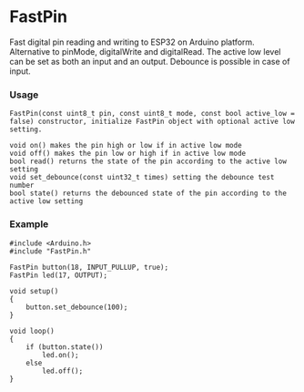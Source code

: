 # FastPin
Fast digital pin reading and writing to ESP32 on Arduino platform.
Alternative to pinMode, digitalWrite and digitalRead.
The active low level can be set as both an input and an output.
Debounce is possible in case of input.

### Usage
```
FastPin(const uint8_t pin, const uint8_t mode, const bool active_low = false) constructor, initialize FastPin object with optional active low setting.

void on() makes the pin high or low if in active low mode
void off() makes the pin low or high if in active low mode
bool read() returns the state of the pin according to the active low setting
void set_debounce(const uint32_t times) setting the debounce test number
bool state() returns the debounced state of the pin according to the active low setting
```
### Example
```
#include <Arduino.h>
#include "FastPin.h"

FastPin button(18, INPUT_PULLUP, true);
FastPin led(17, OUTPUT);

void setup()
{
    button.set_debounce(100);
}

void loop()
{
    if (button.state())
        led.on();
    else
        led.off();
}
```
